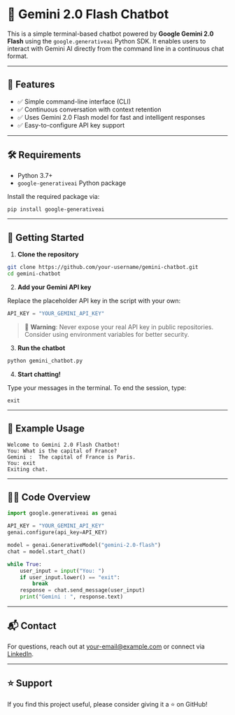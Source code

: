 # 💬 Gemini 2.0 Flash Chatbot

This is a simple terminal-based chatbot powered by **Google Gemini 2.0 Flash** using the `google.generativeai` Python SDK. It enables users to interact with Gemini AI directly from the command line in a continuous chat format.

---

## 📌 Features

- ✅ Simple command-line interface (CLI)
- ✅ Continuous conversation with context retention
- ✅ Uses Gemini 2.0 Flash model for fast and intelligent responses
- ✅ Easy-to-configure API key support

---

## 🛠️ Requirements

- Python 3.7+
- `google-generativeai` Python package

Install the required package via:

```bash
pip install google-generativeai
```

---

## 🚀 Getting Started

1. **Clone the repository**

```bash
git clone https://github.com/your-username/gemini-chatbot.git
cd gemini-chatbot
```

2. **Add your Gemini API key**

Replace the placeholder API key in the script with your own:

```python
API_KEY = "YOUR_GEMINI_API_KEY"
```

> 🔐 **Warning**: Never expose your real API key in public repositories. Consider using environment variables for better security.

3. **Run the chatbot**

```bash
python gemini_chatbot.py
```

4. **Start chatting!**

Type your messages in the terminal. To end the session, type:

```text
exit
```

---

## 🧠 Example Usage

```text
Welcome to Gemini 2.0 Flash Chatbot!
You: What is the capital of France?
Gemini :  The capital of France is Paris.
You: exit
Exiting chat.
```

---

## 🧑‍💻 Code Overview

```python
import google.generativeai as genai

API_KEY = "YOUR_GEMINI_API_KEY"
genai.configure(api_key=API_KEY)

model = genai.GenerativeModel("gemini-2.0-flash")
chat = model.start_chat()

while True:
    user_input = input("You: ")
    if user_input.lower() == "exit":
        break
    response = chat.send_message(user_input)
    print("Gemini : ", response.text)
```

---

## 📬 Contact

For questions, reach out at [your-email@example.com](mailto:nithika151@gmail.com) or connect via [LinkedIn](https://www.linkedin.com/in/nithika-perera-519197254).

---

## ⭐️ Support

If you find this project useful, please consider giving it a ⭐ on GitHub!
